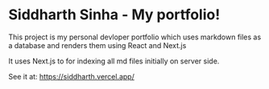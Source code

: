# Siddharth Sinha - My portfolio!

This project is my personal devloper portfolio which uses markdown files as a database and renders them using React and Next.js

It uses Next.js to for indexing all md files initially on server side. 

See it at: https://siddharth.vercel.app/

